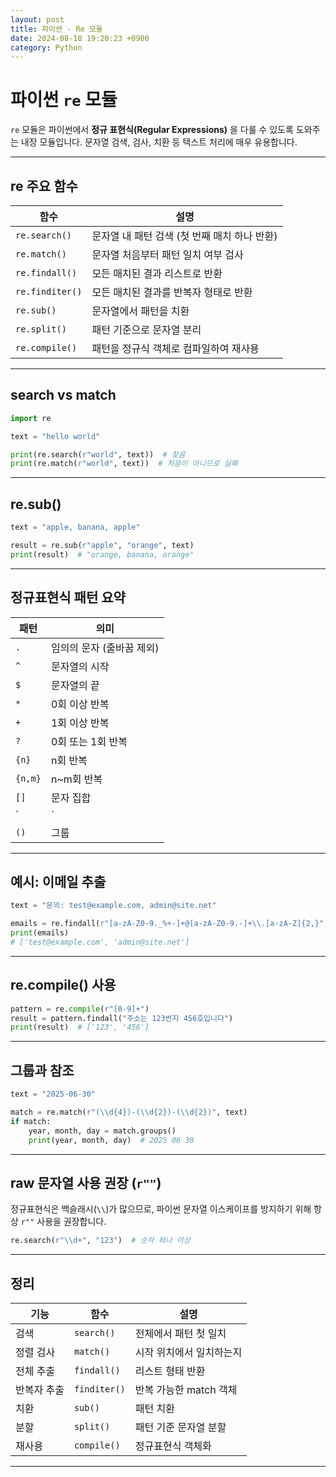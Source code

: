 ```yaml
---
layout: post
title: 파이썬 - Re 모듈
date: 2024-08-18 19:20:23 +0900
category: Python
---
```

# 파이썬 `re` 모듈

`re` 모듈은 파이썬에서 **정규 표현식(Regular Expressions)** 을 다룰 수 있도록 도와주는 내장 모듈입니다. 문자열 검색, 검사, 치환 등 텍스트 처리에 매우 유용합니다.

---

## re 주요 함수

| 함수 | 설명 |
|------|------|
| `re.search()` | 문자열 내 패턴 검색 (첫 번째 매치 하나 반환) |
| `re.match()` | 문자열 처음부터 패턴 일치 여부 검사 |
| `re.findall()` | 모든 매치된 결과 리스트로 반환 |
| `re.finditer()` | 모든 매치된 결과를 반복자 형태로 반환 |
| `re.sub()` | 문자열에서 패턴을 치환 |
| `re.split()` | 패턴 기준으로 문자열 분리 |
| `re.compile()` | 패턴을 정규식 객체로 컴파일하여 재사용 |

---

## search vs match

```python
import re

text = "hello world"

print(re.search(r"world", text))  # 찾음
print(re.match(r"world", text))  # 처음이 아니므로 실패
```

---

## re.sub()

```python
text = "apple, banana, apple"

result = re.sub(r"apple", "orange", text)
print(result)  # "orange, banana, orange"
```

---

## 정규표현식 패턴 요약

| 패턴 | 의미 |
|------|------|
| `.` | 임의의 문자 (줄바꿈 제외) |
| `^` | 문자열의 시작 |
| `$` | 문자열의 끝 |
| `*` | 0회 이상 반복 |
| `+` | 1회 이상 반복 |
| `?` | 0회 또는 1회 반복 |
| `{n}` | n회 반복 |
| `{n,m}` | n~m회 반복 |
| `[]` | 문자 집합 |
| `|` | 또는 (or) |
| `()` | 그룹 |

---

## 예시: 이메일 추출

```python
text = "문의: test@example.com, admin@site.net"

emails = re.findall(r"[a-zA-Z0-9._%+-]+@[a-zA-Z0-9.-]+\\.[a-zA-Z]{2,}", text)
print(emails)
# ['test@example.com', 'admin@site.net']
```

---

## re.compile() 사용

```python
pattern = re.compile(r"[0-9]+")
result = pattern.findall("주소는 123번지 456호입니다")
print(result)  # ['123', '456']
```

---

## 그룹과 참조

```python
text = "2025-06-30"

match = re.match(r"(\\d{4})-(\\d{2})-(\\d{2})", text)
if match:
    year, month, day = match.groups()
    print(year, month, day)  # 2025 06 30
```

---

## raw 문자열 사용 권장 (`r""`)

정규표현식은 백슬래시(`\\`)가 많으므로, 파이썬 문자열 이스케이프를 방지하기 위해 항상 `r""` 사용을 권장합니다.

```python
re.search(r"\\d+", "123")  # 숫자 하나 이상
```

---

## 정리

| 기능 | 함수 | 설명 |
|------|------|------|
| 검색 | `search()` | 전체에서 패턴 첫 일치 |
| 정렬 검사 | `match()` | 시작 위치에서 일치하는지 |
| 전체 추출 | `findall()` | 리스트 형태 반환 |
| 반복자 추출 | `finditer()` | 반복 가능한 match 객체 |
| 치환 | `sub()` | 패턴 치환 |
| 분할 | `split()` | 패턴 기준 문자열 분할 |
| 재사용 | `compile()` | 정규표현식 객체화 |

---